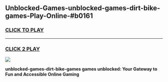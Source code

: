 
## Unblocked-Games-unblocked-games-dirt-bike-games-Play-Online-#b0161
<h3>
<a href="https://premium.freeplayer.one?title=unblocked-games-dirt-bike-games&ref=27F">CLICK TO PLAY</a></h3>
<hr>

<h3>
<a href="https://premium.freeplayer.one?title=unblocked-games-dirt-bike-games&ref=27F">CLICK 2 PLAY</a>
  
</h3>

<a href="https://premium.freeplayer.one?title=unblocked-games-dirt-bike-games&ref=27F"><img src="https://clearcache.store/games.png"></a>


**unblocked-games-dirt-bike-games games unblocked: Your Gateway to Fun and Accessible Online Gaming**
